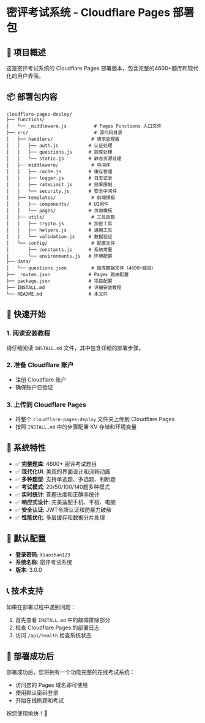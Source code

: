# 密评考试系统 - Cloudflare Pages 部署包

## 🚀 项目概述

这是密评考试系统的 Cloudflare Pages 部署版本，包含完整的4600+题库和现代化的用户界面。

## 📦 部署包内容

```
cloudflare-pages-deploy/
├── functions/
│   └── _middleware.js          # Pages Functions 入口文件
├── src/                        # 源代码目录
│   ├── handlers/              # 请求处理器
│   │   ├── auth.js           # 认证处理
│   │   ├── questions.js      # 题库处理
│   │   └── static.js         # 静态资源处理
│   ├── middleware/            # 中间件
│   │   ├── cache.js          # 缓存管理
│   │   ├── logger.js         # 日志记录
│   │   ├── rateLimit.js      # 频率限制
│   │   └── security.js       # 安全中间件
│   ├── templates/             # 前端模板
│   │   ├── components/       # UI组件
│   │   └── pages/            # 页面模板
│   ├── utils/                 # 工具函数
│   │   ├── crypto.js         # 加密工具
│   │   ├── helpers.js        # 通用工具
│   │   └── validation.js     # 数据验证
│   └── config/                # 配置文件
│       ├── constants.js      # 系统常量
│       └── environments.js   # 环境配置
├── data/
│   └── questions.json         # 题库数据文件（4600+题目）
├── _routes.json              # Pages 路由配置
├── package.json              # 项目配置
├── INSTALL.md                # 详细安装教程
└── README.md                 # 本文件
```

## 🎯 快速开始

### 1. 阅读安装教程
请仔细阅读 `INSTALL.md` 文件，其中包含详细的部署步骤。

### 2. 准备 Cloudflare 账户
- 注册 Cloudflare 账户
- 确保账户已验证

### 3. 上传到 Cloudflare Pages
- 将整个 `cloudflare-pages-deploy` 文件夹上传到 Cloudflare Pages
- 按照 `INSTALL.md` 中的步骤配置 KV 存储和环境变量

## 🌟 系统特性

- ✅ **完整题库**: 4600+ 密评考试题目
- ✅ **现代化UI**: 美观的界面设计和流畅动画
- ✅ **多种题型**: 支持单选题、多选题、判断题
- ✅ **考试模式**: 20/50/100/140题多种模式
- ✅ **实时统计**: 答题进度和正确率统计
- ✅ **响应式设计**: 完美适配手机、平板、电脑
- ✅ **安全认证**: JWT令牌认证和防暴力破解
- ✅ **性能优化**: 多层缓存和数据分片处理

## 🔐 默认配置

- **登录密码**: `Xiaoshan123`
- **系统名称**: 密评考试系统
- **版本**: 3.0.0

## 📞 技术支持

如果在部署过程中遇到问题：

1. 首先查看 `INSTALL.md` 中的故障排除部分
2. 检查 Cloudflare Pages 的部署日志
3. 访问 `/api/health` 检查系统状态

## 🎉 部署成功后

部署成功后，您将拥有一个功能完整的在线考试系统：

- 访问您的 Pages 域名即可使用
- 使用默认密码登录
- 开始在线刷题和考试

祝您使用愉快！🚀